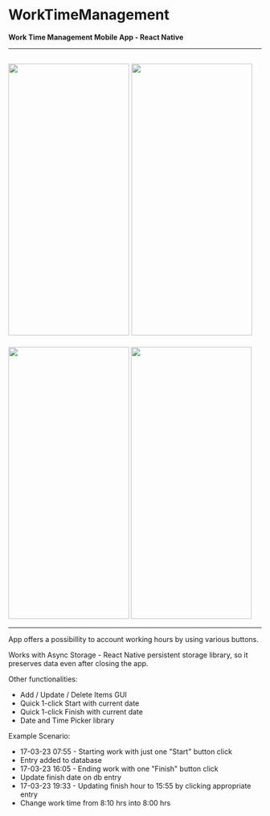 # WorkTimeManagement
**Work Time Management Mobile App - React Native**

- - -

<img src="https://user-images.githubusercontent.com/96893372/221718493-9a5462f6-862b-4f10-9e26-03a89b8915e8.png" width="240" height="540"> <img src="https://user-images.githubusercontent.com/96893372/221718514-8abbee9b-abed-4541-a5a1-50057ba9b12d.png" width="240" height="540"> 
-
<img src="https://user-images.githubusercontent.com/96893372/221719860-764b52d0-710c-448f-9f48-b71d606e8ddf.png" width="240" height="540"> <img src="https://user-images.githubusercontent.com/96893372/221719916-97275ad4-77a1-4a4f-8e7d-4ed566fe730d.png" width="240" height="540">

- - -

App offers a possibillity to account working hours by using various buttons.

Works with Async Storage - React Native persistent storage library, so it preserves data even after closing the app.

Other functionalities:
- Add / Update / Delete Items GUI
- Quick 1-click Start with current date
- Quick 1-click Finish with current date
- Date and Time Picker library

Example Scenario:

- 17-03-23 07:55 - Starting work with just one "Start" button click
- Entry added to database
- 17-03-23 16:05 - Ending work with one "Finish" button click
- Update finish date on db entry
- 17-03-23 19:33 - Updating finish hour to 15:55 by clicking appropriate entry
- Change work time from 8:10 hrs into 8:00 hrs

